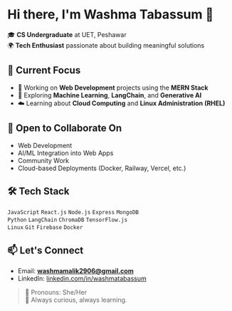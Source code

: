 # Hi there, I'm Washma Tabassum 👋

🎓 **CS Undergraduate** at UET, Peshawar  
🌍 **Tech Enthusiast** passionate about building meaningful solutions

## 🚀 Current Focus
- 🔭 Working on **Web Development** projects using the **MERN Stack**
- 🧠 Exploring **Machine Learning**, **LangChain**, and **Generative AI**
- ☁️ Learning about **Cloud Computing** and **Linux Administration (RHEL)**

## 🤝 Open to Collaborate On
- Web Development 
- AI/ML Integration into Web Apps
- Community Work
- Cloud-based Deployments (Docker, Railway, Vercel, etc.)

## 🛠️ Tech Stack
`JavaScript` `React.js` `Node.js` `Express` `MongoDB`  
`Python` `LangChain` `ChromaDB` `TensorFlow.js`  
`Linux` `Git` `Firebase` `Docker`

## 📫 Let's Connect
- Email: **washmamalik2906@gmail.com**
- LinkedIn: [linkedin.com/in/washmatabassum](https://linkedin.com/in/washma-tabassum)

> 🧕 Pronouns: She/Her  
> 🌱 Always curious, always learning.


